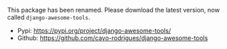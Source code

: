 This package has been renamed. Please download the latest version, now called `django-awesome-tools`.

- Pypi: https://pypi.org/project/django-awesome-tools/
- Github: https://github.com/cayo-rodrigues/django-awesome-tools